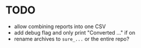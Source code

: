# TODO

* allow combining reports into one CSV
* add debug flag and only print "Converted ..." if on
* rename archives to `sure_...` or the entire repo?
